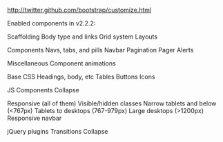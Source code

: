 http://twitter.github.com/bootstrap/customize.html

Enabled components in v2.2.2:

Scaffolding
  Body type and links
  Grid system
  Layouts

Components
  Navs, tabs, and pills
  Navbar
  Pagination
  Pager
  Alerts

Miscellaneous
  Component animations

Base CSS
  Headings, body, etc
  Tables
  Buttons
  Icons

JS Components
  Collapse

Responsive (all of them)
  Visible/hidden classes
  Narrow tablets and below (<767px)
  Tablets to desktops (767-979px)
  Large desktops (>1200px)
  Responsive navbar

jQuery plugins
  Transitions
  Collapse

